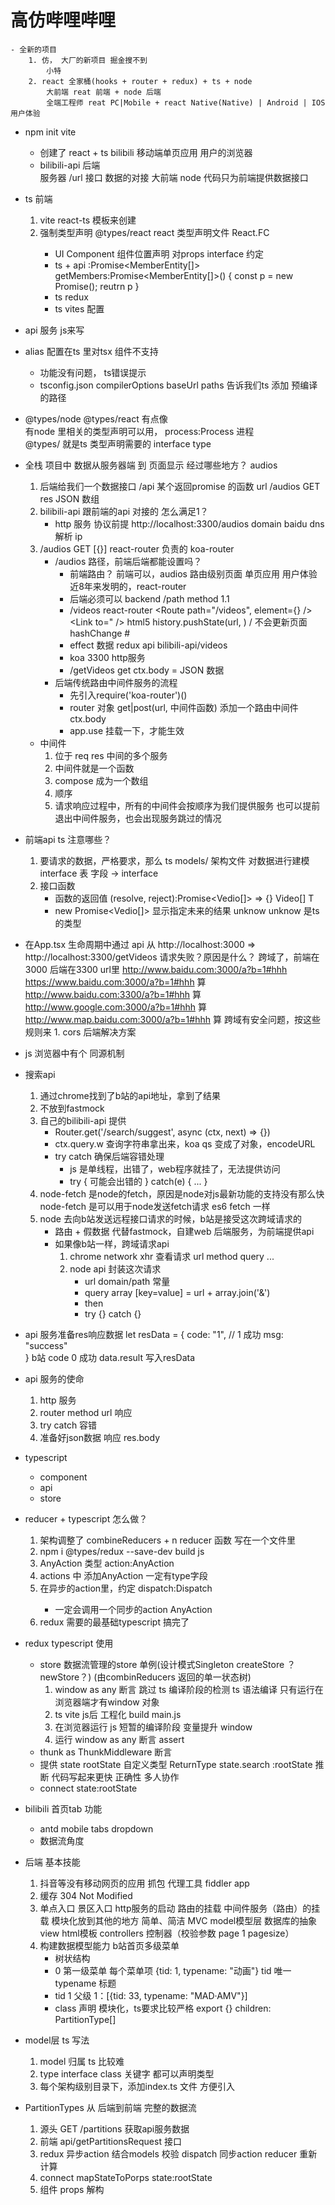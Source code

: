#  高仿哔哩哔哩  
    - 全新的项目
        1. 仿， 大厂的新项目 掘金搜不到
            小特  
        2. react 全家桶(hooks + router + redux) + ts + node 
            大前端 reat 前端 + node 后端 
            全端工程师 reat PC|Mobile + react Native(Native) | Android | IOS  用户体验 

- npm init vite 
    - 创建了  react  + ts  bilibili 移动端单页应用
        用户的浏览器  
    - bilibili-api 后端  
        服务器 
        /url   接口  数据的对接 
        大前端 node 代码只为前端提供数据接口 

- ts 前端 
    1. vite   react-ts 模板来创建  
    2. 强制类型声明 
        @types/react   react 类型声明文件   React.FC<PropTypes>
        - UI Component  组件位置声明  对props  interface 约定 
        - ts  + api   :Promise<MemberEntity[]>
        getMembers:Promise<MemberEntity[]>() {
            const p = new Promise();
            reutrn p 
        }
        - ts  redux 
        - ts vites 配置 
- api 服务  js来写 
- alias 配置在ts 里对tsx 组件不支持
    - 功能没有问题， ts错误提示 
    - tsconfig.json  compilerOptions 
        baseUrl 
        paths 告诉我们ts 添加 预编译的路径 

- @types/node  @types/react  有点像  
    有node 里相关的类型声明可以用， process:Process 进程  
    @types/ 就是ts 类型声明需要的 interface type 

- 全栈 项目中  数据从服务器端 到 页面显示 
    经过哪些地方？ 
    audios 
    1. 后端给我们一个数据接口 /api  某个返回promise 的函数
        url /audios GET  res  JSON 数组
    2. bilibili-api  跟前端的api 对接的 
        怎么满足1？
        - http 服务 协议前提
            http://localhost:3300/audios domain
            baidu  dns解析 ip
    3. /audios GET [{}]
        react-router 负责的
        koa-router
        - /audios 路径，前端后端都能设置吗？
            - 前端路由？ 前端可以，audios 路由级别页面 单页应用
                用户体验 近8年来发明的，react-router
            - 后端必须可以  backend
                /path  method 1.1
            - /videos  react-router <Route path="/videos", element={<Videos />} /> <Link to=" />
                html5 history.pushState(url, )  /  不会更新页面  hashChange  #
            - effect  数据  redux api  bilibili-api/videos
            - koa  3300  http服务
            - /getVideos  get  ctx.body =    JSON 数据
        - 后端传统路由中间件服务的流程
            - 先引入require('koa-router')()
            - router 对象 get|post(url, 中间件函数)
                添加一个路由中间件  ctx.body
            - app.use 挂载一下，才能生效

    - 中间件
        1. 位于 req  res 中间的多个服务
        2. 中间件就是一个函数
        3. compose 成为一个数组
        4. 顺序
        5. 请求响应过程中，所有的中间件会按顺序为我们提供服务
            也可以提前退出中间件服务，也会出现服务跳过的情况

- 前端api ts 注意哪些？
    1. 要请求的数据，严格要求，那么
        ts models/ 架构文件
        对数据进行建模  interface 表 字段 -> interface
    2. 接口函数
        - 函数的返回值 (resolve, reject):Promise<Vedio[]> => {}
        Video[] T   
        - new Promise<Vedio[]>  显示指定未来的结果 unknow
            unknow 是ts的类型

- 在App.tsx 生命周期中通过 api
    从 http://localhost:3000 => http://localhost:3300/getVideos
    请求失败？原因是什么？
        跨域了，前端在3000   后端在3300
        url里 http://www.baidu.com:3000/a?b=1#hhh
              https://www.baidu.com:3000/a?b=1#hhh 算
              http://www.baidu.com:3300/a?b=1#hhh  算
              http://www.google.com:3000/a?b=1#hhh 算
              http://www.map.baidu.com:3000/a?b=1#hhh 算
        跨域有安全问题，按这些规则来
        1. cors
            后端解决方案

- js 浏览器中有个 同源机制

- 搜索api
    1. 通过chrome找到了b站的api地址，拿到了结果
    2. 不放到fastmock
    3. 自己的bilibili-api 提供
        - Router.get('/search/suggest', async (ctx, next) => {})
        - ctx.query.w 查询字符串拿出来，koa qs 变成了对象，encodeURL
        - try catch 确保后端容错处理
            - js 是单线程，出错了，web程序就挂了，无法提供访问
            - try { 可能会出错的 } catch(e) { ... }
    4. node-fetch 是node的fetch，原因是node对js最新功能的支持没有那么快
        node-fetch 是可以用于node发送fetch请求  es6 fetch 一样
    5. node 去向b站发送远程接口请求的时候，b站是接受这次跨域请求的
        - 路由 + 假数据 代替fastmock，自建web 后端服务，为前端提供api
        - 如果像b站一样，跨域请求api
            1. chrome network xhr 查看请求
                url method query ...
            2. node api 封装这次请求
                - url domain/path 常量
                - query array [key=value]
                    = url + array.join('&')
                - then
                - try {} catch {}

- api 服务准备res响应数据
    let resData = {
        code: "1",  // 1 成功
        msg: "success"  
    }
    b站 code 0 成功
    data.result 写入resData

- api 服务的使命
    1. http 服务
    2. router method url 响应
    3. try catch 容错
    4. 准备好json数据 响应 res.body

- typescript
    - component
    - api  
    - store

- reducer + typescript 怎么做？
    1. 架构调整了  combineReducers + n reducer 函数 写在一个文件里
    2. npm i @types/redux --save-dev
        build js
    3. AnyAction 类型 action:AnyAction
    4. actions 中 添加AnyAction 一定有type字段
    5. 在异步的action里，约定 dispatch:Dispatch<AnyAction>
        - 一定会调用一个同步的action  AnyAction
    6. redux 需要的最基础typescript 搞完了

- redux typescript 使用
    - store 数据流管理的store 单例(设计模式Singleton createStore ？ newStore？) (由combinReducers 返回的单一状态树)
        1. window as any 断言 跳过 ts 编译阶段的检测  ts 语法编译
        只有运行在浏览器端才有window 对象
        2. ts vite js后  工程化  build main.js
        3. 在浏览器运行 js 短暂的编译阶段 变量提升 window
        4. 运行
        window as any  断言 assert
    - thunk as ThunkMiddleware 断言
    - 提供 state  rootState 自定义类型  ReturnType<typeof reducers>
        state.search  :rootState 推断  代码写起来更快
        正确性  多人协作
    - connect  state:rootState

- bilibili 首页tab 功能
    - antd mobile  tabs  dropdown
    - 数据流角度

- 后端 基本技能
    1. 抖音等没有移动网页的应用
        抓包  代理工具  fiddler app
    2. 缓存  304 Not Modified
    3. 单点入口  景区入口
        http服务的启动
        路由的挂载
        中间件服务（路由）的挂载
        模块化放到其他的地方
        简单、简洁
        MVC model模型层 数据库的抽象
        view html模板
        controllers 控制器（校验参数 page 1  pagesize）
    4. 构建数据模型能力
        b站首页多级菜单
        - 树状结构
        - 0 第一级菜单
            每个菜单项 {tid: 1, typename: "动画"}
            tid 唯一  typename 标题
        - tid 1 父级
            1：[{tid: 33, typename: "MAD·AMV"}]
        - class 声明 模块化，ts要求比较严格 export {}
            children: PartitionType[]

- model层 ts 写法
    1. model 归属 ts  比较难
    2. type  interface  class  关键字
        都可以声明类型
    3. 每个架构级别目录下，添加index.ts 文件  方便引入

- PartitionTypes 从 后端到前端 完整的数据流
    1. 源头
        GET /partitions 获取api服务数据
    2. 前端
        api/getPartitionsRequest  接口
    3. redux
        异步action  结合models 校验
        dispatch 同步action
        reducer 重新计算
    4. connect mapStateToPorps  state:rootState
    5. 组件 props 解构